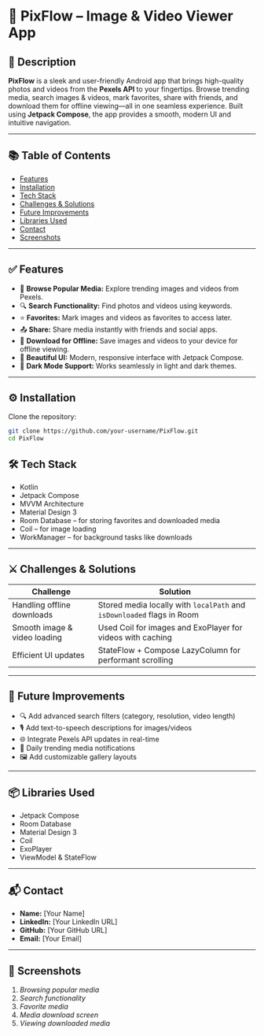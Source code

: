 # 💬 PixFlow – Image & Video Viewer App

## 📄 Description
**PixFlow** is a sleek and user-friendly Android app that brings high-quality photos and videos from the **Pexels API** to your fingertips. Browse trending media, search images & videos, mark favorites, share with friends, and download them for offline viewing—all in one seamless experience. Built using **Jetpack Compose**, the app provides a smooth, modern UI and intuitive navigation.

---

## 📚 Table of Contents
- [Features](#features)
- [Installation](#installation)
- [Tech Stack](#tech-stack)
- [Challenges & Solutions](#challenges--solutions)
- [Future Improvements](#future-improvements)
- [Libraries Used](#libraries-used)
- [Contact](#contact)
- [Screenshots](#screenshots)

---

## ✅ Features
- 📸 **Browse Popular Media:** Explore trending images and videos from Pexels.  
- 🔍 **Search Functionality:** Find photos and videos using keywords.  
- ⭐ **Favorites:** Mark images and videos as favorites to access later.  
- 📤 **Share:** Share media instantly with friends and social apps.  
- 💾 **Download for Offline:** Save images and videos to your device for offline viewing.  
- 🎨 **Beautiful UI:** Modern, responsive interface with Jetpack Compose.  
- 🌙 **Dark Mode Support:** Works seamlessly in light and dark themes.  

---

## ⚙️ Installation
Clone the repository:
```bash
git clone https://github.com/your-username/PixFlow.git
cd PixFlow
```

## 🛠 Tech Stack
- Kotlin
- Jetpack Compose
- MVVM Architecture
- Material Design 3
- Room Database – for storing favorites and downloaded media
- Coil – for image loading
- WorkManager – for background tasks like downloads

---

## ⚔️ Challenges & Solutions

| Challenge | Solution |
| --- | --- |
| Handling offline downloads | Stored media locally with `localPath` and `isDownloaded` flags in Room |
| Smooth image & video loading | Used Coil for images and ExoPlayer for videos with caching |
| Efficient UI updates | StateFlow + Compose LazyColumn for performant scrolling |

---

## 🌱 Future Improvements
- 🔍 Add advanced search filters (category, resolution, video length)  
- 🎙️ Add text-to-speech descriptions for images/videos  
- 🌐 Integrate Pexels API updates in real-time  
- 🌟 Daily trending media notifications  
- 🖼️ Add customizable gallery layouts  

---

## 📦 Libraries Used
- Jetpack Compose
- Room Database
- Material Design 3
- Coil
- ExoPlayer
- ViewModel & StateFlow

---

## 📬 Contact
- **Name:** [Your Name]  
- **LinkedIn:** [Your LinkedIn URL]  
- **GitHub:** [Your GitHub URL]  
- **Email:** [Your Email]  

---

## 📸 Screenshots
1. _Browsing popular media_  
2. _Search functionality_  
3. _Favorite media_  
4. _Media download screen_  
5. _Viewing downloaded media_
